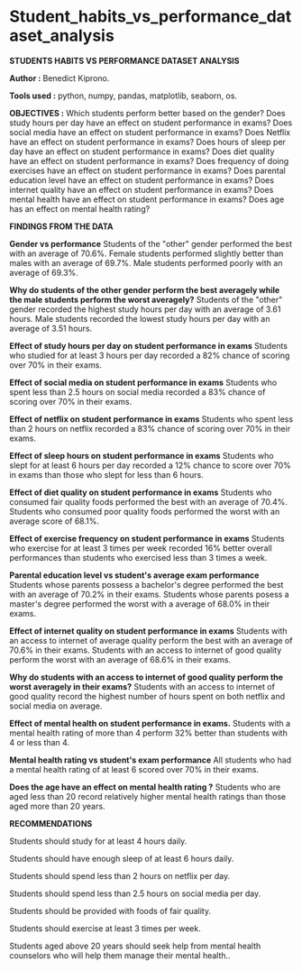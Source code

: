 # Student_habits_vs_performance_dataset_analysis
**STUDENTS HABITS VS PERFORMANCE DATASET ANALYSIS**

**Author :** Benedict Kiprono.

**Tools used :** python, numpy, pandas, matplotlib, seaborn, os.

**OBJECTIVES :**
Which students perform better based on the gender?
Does study hours per day have an effect on student performance in exams?
Does social media have an effect on student performance in exams?
Does Netflix have an effect on student performance in exams?
Does hours of sleep per day have an effect on student performance in exams?
Does diet quality have an effect on student performance in exams?
Does frequency of doing exercises have an effect on student performance in exams?
Does parental education level have an effect on student performance in exams?
Does internet quality have an effect on student performance in exams?
Does mental health have an effect on student performance in exams?
Does age has an effect on mental health rating?



**FINDINGS FROM THE DATA**

**Gender vs performance**
Students of the "other" gender performed the best with an average of 70.6%.
Female students performed slightly better than males with an average of 69.7%.
Male students performed poorly with an average of 69.3%.

**Why do students of the other gender perform the best averagely while the male students perform the worst averagely?**
Students of the "other" gender recorded the highest study hours per day with an average of 3.61 hours.
Male students recorded the lowest study hours per day with an average of 3.51 hours.

**Effect of study hours per day on student performance in exams**
Students who studied for at least 3 hours per day recorded a 82% chance of scoring over 70% in their exams.

**Effect of social media on student performance in exams**
Students who spent less than 2.5 hours on social media recorded a 83% chance of scoring over 70% in their exams.

**Effect of netflix on student performance in exams**
Students who spent less than 2 hours on netflix recorded a 83% chance of scoring over 70% in their exams.

**Effect of sleep hours on student performance in exams**
Students who slept for at least 6 hours per day recorded a 12% chance to score over 70% in exams than those who slept for less than 6 hours.

**Effect of diet quality on student performance in exams**
Students who consumed fair quality foods performed the best with an average of 70.4%.
Students who consumed poor quality foods performed the worst with an average score of 68.1%.

**Effect of exercise frequency on student performance in exams**
Students who exercise for at least 3 times per week recorded 16% better overall performances than students who exercised less than 3 times a week.

**Parental education level vs student's average exam performance**
Students whose parents possess a bachelor's degree performed the best with an average of 70.2% in their exams.
Students whose parents posess a master's degree performed the worst with a average of 68.0% in their exams.

**Effect of internet quality on student performance in exams**
Students with an access to internet of average quality perform the best with an average of 70.6% in their exams.
Students with an access to internet of good quality perform the worst with an average of 68.6% in their exams.

**Why do students with an access to internet of good quality perform the worst averagely in their exams?**
Students with an access to internet of good quality record the highest number of hours spent on both netflix and social media on average.

**Effect of mental health on student performance in exams.**
Students with a mental health rating of more than 4 perform 32% better than students with 4 or less than 4.

**Mental health rating vs student's exam performance**
All students who had a mental health rating of at least 6 scored over 70% in their exams.

**Does the age have an effect on mental health rating ?**
Students who are aged less than 20 record relatively higher mental health ratings than those aged more than 20 years.


**RECOMMENDATIONS**

Students should study for at least 4 hours daily.

Students should have enough sleep of at least 6 hours daily.

Students should spend less than 2 hours on netflix per day.

Students should spend less than 2.5 hours on social media per day.

Students should be provided with foods of fair quality.

Students should exercise at least 3 times per week.

Students aged above 20 years should seek help from mental health counselors who will help them manage their mental health..
